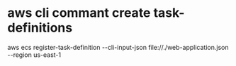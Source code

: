 # aws cli commant create task-definitions

aws ecs register-task-definition --cli-input-json file://./web-application.json --region us-east-1
